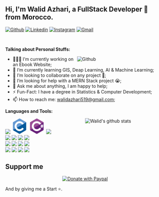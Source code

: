 <!-- Your title -->
## Hi, I'm Walid Azhari, a FullStack Developer 🚀 from Morocco.

<!-- Your badges
You can use the website to generate badges: https://shields.io/
-->

[![Github](https://img.shields.io/badge/-Github-000?style=flat&logo=Github&logoColor=white)](https://github.com/walid-az7)
[![Linkedin](https://img.shields.io/badge/-LinkedIn-blue?style=flat&logo=Linkedin&logoColor=white)](https://www.linkedin.com/in/walid-azhari-509ba61a5/)
[![Instagram](https://img.shields.io/badge/-Instagram-c13584?style=flat&labelColor=c13584&logo=instagram&logoColor=white)](https://www.instagram.com/walid.azhari_2000/)
[![Gmail](https://img.shields.io/badge/-Gmail-c14438?style=flat&logo=Gmail&logoColor=white)](mailto:walidazhari519@gmail.com)

&nbsp;

<!-- Talking about you -->
**Talking about Personal Stuffs:**

<!-- Any image aligned to the right. Beware the width -->
<img width="55%" align="right" alt="Github" src="https://raw.githubusercontent.com/onimur/.github/master/.resources/git-header.svg" />

- 👨🏽‍💻 I’m currently working on an Ebook Website;
- 🌱 I’m currently learning GIS, Deap Learning, AI & Machine Learning;
- 👯 I’m looking to collaborate on any project 🤝;
- 🤔 I’m looking for help with a MERN Stack project 😭;
- 💬 Ask me about anything, I am happy to help;
- ⚡️ Fun-Fact: I have a degree in Statistics & Computer Development;
- 📫 How to reach me: walidazhari519@gmail.com;

**Languages and Tools:** 

<!-- Your github readme stats
You can use this api: https://github.com/walid-az7/github-readme-stats
-->
<p>
  <a href="https://github.com/onimur/handle-path-oz">
    <img width="50%" align="right" alt="Walid's github stats" src="https://github-readme-stats.vercel.app/api?username=walid-az7&show_icons=true&hide_border=true" />
  </a>
  
  <!-- Your languages and tools. Be careful with the alignment. 
  You can use this sites to get logos: https://www.vectorlogo.zone or https://simpleicons.org/
  -->
  <code><img width="10%" src="https://www.vectorlogo.zone/logos/javascript/javascript-ar21.svg"></code>
  <code><img height="10%" width="10%" src="https://github.com/devicons/devicon/blob/master/icons/c/c-original.svg"></code>
  <code><img height="10%" width="10%" src="https://github.com/devicons/devicon/blob/master/icons/csharp/csharp-original.svg"></code>
  <code><img width="10%" src="https://www.vectorlogo.zone/logos/r-project/r-project-ar21.svg"></code>
  <br />
  <code><img width="10%" src="https://www.vectorlogo.zone/logos/reactjs/reactjs-ar21.svg"></code>
  <code><img width="10%" src="https://www.vectorlogo.zone/logos/nodejs/nodejs-ar21.svg"></code>
  <code><img width="10%" src="https://www.vectorlogo.zone/logos/expressjs/expressjs-ar21.svg"></code>
  <code><img width="10%" src="https://www.vectorlogo.zone/logos/php/php-ar21.svg"></code>
  <br />
  <code><img width="10%" src="https://www.vectorlogo.zone/logos/mysql/mysql-ar21.svg"></code>
  <code><img width="10%" src="https://www.vectorlogo.zone/logos/sqlite/sqlite-ar21.svg"></code>
  <code><img width="10%" src="https://www.vectorlogo.zone/logos/mongodb/mongodb-ar21.svg"></code>
  <code><img width="10%" src="https://www.vectorlogo.zone/logos/postgresql/postgresql-ar21.svg"></code>
  <br />
  <code><img width="10%" src="https://www.vectorlogo.zone/logos/git-scm/git-scm-ar21.svg"></code>
  <code><img width="10%" src="https://www.vectorlogo.zone/logos/github/github-ar21.svg"></code>
  <code><img width="10%" src="https://www.vectorlogo.zone/logos/visualstudio_code/visualstudio_code-ar21.svg"></code>
  <code><img width="10%" src="https://www.vectorlogo.zone/logos/dotnet/dotnet-ar21.svg"></code>
</p>

## Support me
<!-- Your support, if you have it 
I created these images, feel free to use them.
-->
<p align="center">
  <a href="https://paypal.me/walidazhari?country.x=MA&locale.x=fr_XC" target="_blank">
      <img width="15%" alt="Donate with Paypal" src="https://raw.githubusercontent.com/onimur/.github/master/.resources/support-paypal.png"/>
  </a>   
</p>
And by giving me a Start ⭐️.



